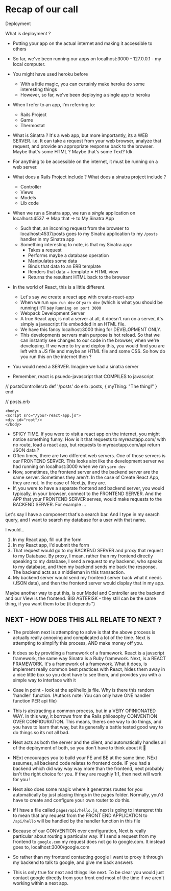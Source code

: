 # Recap of our call

Deployment

What is deployment ? 

- Putting your app on the actual internet and making it accessible to others
- So far, we've been running our apps on localhost:3000 - 127.0.0.1 - my local computer.
- You might have used heroku before 
    - With a little magic, you can certainly make heroku do some interesting things
    - However, so far, we've been deploying a single app to heroku
- When I refer to an app, I'm referring to:
    - Rails Project
    - Game
    - Thermostat 
- What is Sinatra ? It's a web app, but more importantly, its a WEB SERVER. i.e. It can take a request from your web browser, analyze that request, and provide an appropriate response back to the browser. Maybe that's some HTML ? Maybe that's some Text? Idk. 
- For anything to be accessible on the internet, it must be running on a web server.
- What does a Rails Project include ? What does a sinatra project include ?
    - Controller
    - Views
    - Models
    - Lib code 
- When we run a Sinatra app, we run a *single* application on localhost:4537 -> Map that -> to My Sinatra App
    - Such that, an incoming request from the browser to localhost:4537/posts goes to my Sinatra application to my `/posts` handler in my Sinatra app
    - Something interesting to note, is that my Sinatra app:
        - Takes a request
        - Performs maybe a database operation
        - Manipulates some data
        - Binds that data to an ERB template
        - Renders that data + template = HTML view
        - Returns the resultant HTML back to the browser

- In the world of React, this is a little different.
    - Let's say we create a react app with create-react-app
    - When we run `npm run dev` or `yarn dev` (which is what you should be running) it'll say `Running on port 3000`
    - Webpack Development Server
    - A true React app, is not a server at all, it doesn't run on a server, it's simply a javascript file embedded in an HTML file.
    - We have this fancy localhost:3000 thing for DEVELOPMENT ONLY. 
    - This developments servers main purpose is hot reload. So that we can instantly see changes to our code in the browser, when we're developing. If we were to try and deploy this, you would find you are left with a JS file and maybe an HTML file and some CSS. So how do you run this on the internet then ?

- You would need a SERVER. Imagine we had a sinatra server
- Remember, react is psuedo-javascript that COMPILES to javascript

// postsController.rb
def '/posts' do
    erb :posts, { myThing: "The thing!" }
end

// posts.erb

```
<body>
<script src="/your-react-app.js">
<div id="root"/>
</body>
```

- SPICY TIME. If you were to visit a react app on the internet, you might notice something funny. How is it that requests to myreactapp.com/ with no route, load a react app, but requests to myreactapp.com/api return JSON data ? 
- Often times, there are two different web servers. One of those servers is our FRONTEND SERVER. This looks alot like the development server we had running on localhost:3000 when we ran `yarn dev` 
- Now, sometimes, the frontend server and the backend server are the same server. Sometimes they aren't. In the case of Create React App, they are not. In the case of Next.js, they are. 
- If, you were to have a separate frontend and backend server, you would typically, in your browser, connect to the FRONTEND SERVER. And the APP that your FRONTEND SERVER serves, would make requests to the BACKEND SERVER. For example ...

Let's say I have a component that's a search bar. And I type in my search query, and I want to search my database for a user with that name.

I would...

1. In my React app, fill out the form
2. In my React app, I'd submit the form
3. That request would go to my  BACKEND SERVER and proxy that request to my Database. By proxy, I mean, rather than my frontend directly speaking to my database, I send a request to my backend, who speaks to my database, and then my backend sends me back the response. The backend acts as a middleman in this transaction.
4. My backend server would send my frontend server back what it needs (JSON data), and then the frontend server would display that in my app.

Maybe another way to put this, is our Model and Controller are the backend and our View is the frontend. BIG ASTERISK - they still can be the same thing, if you want them to be (it depends™️)

## NEXT - HOW DOES THIS ALL RELATE TO NEXT ?

- The problem next is attempting to solve is that the above process is actually really annoying and complicated a lot of the time. Next is attempting to simplify this process, AND make money off you. 

- It does so by providing a framework of a framework. React is a javscript framework, the same way Sinatra is a Ruby framework. Next, is a REACT FRAMEWORK. It's a framework of a framework. What it does, is implement really common best practices with React, hides them away in a nice little box so you dont have to see them, and provides you with a simple way to interface with it
- Case in point - look at the api/hello.js file. Why is there this random 'handler' function. (Authors note: You can only have ONE handler function PER api file)
- This is abstracting a common process, but in a VERY OPINIONATED WAY. In this way, it borrows from the Rails philosophy CONVENTION OVER CONFIGURATION. This means, theres one way to do things, and you have to learn that way, but its generally a battle tested good way to do things so its not all bad. 
- Next acts as both the server and the client, and automatically handles all of the deployment of both, so you don't have to think about it 🎉
- NExt encourages you to build your FE and BE at the same time. NExt assumes, all backend code relates to frontend code. IF you had a backend which did way way way more than the frontend, next probably isn't the right choice for you. If they are roughly 1:1, then next will work for you !
- Next also does some magic where it generates routes for you automatically by just placing things in the pages folder. Normally, you'd have to create and configure your own router to do this.
- If I have a file called `pages/api/hello.js`, next is going to interepret this to mean that any request from the FRONT END APPLICATION to `/api/hello` will be handled by the handler function in this file
- Because of our CONVENTION over configuration, Next is really particular about routing a particular way. If I send a request from my frontend to `google.com` my request does not go to google.com. It instead goes to, localhost:3000/google.com 
- So rather than my frontend contacting google I want to proxy it through my backend to talk to google, and give me back answers
- This is only true for next and things like next. To be clear you would just contact google directly from your front end most of the time if we aren't working within a next app.
